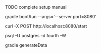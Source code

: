 TODO complete setup manual

gradle bootRun --args='--server.port=8080'

curl -X POST http://localhost:8080/start

psql -U postgres -d fourth -W

gradle generateData